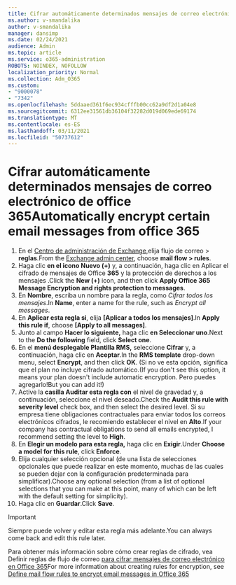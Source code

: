 ```yaml
---
title: Cifrar automáticamente determinados mensajes de correo electrónico de office 365
ms.author: v-smandalika
author: v-smandalika
manager: dansimp
ms.date: 02/24/2021
audience: Admin
ms.topic: article
ms.service: o365-administration
ROBOTS: NOINDEX, NOFOLLOW
localization_priority: Normal
ms.collection: Adm_O365
ms.custom:
- "9000078"
- "7342"
ms.openlocfilehash: 5ddaaed361f6ec934cfffb00cc62a9df2d1a04e8
ms.sourcegitcommit: 6312ee31561db36104f32282d019d069ede69174
ms.translationtype: MT
ms.contentlocale: es-ES
ms.lasthandoff: 03/11/2021
ms.locfileid: "50737612"
---
```

# <a name="automatically-encrypt-certain-email-messages-from-office-365"></a><span data-ttu-id="9a572-102">Cifrar automáticamente determinados mensajes de correo electrónico de office 365</span><span class="sxs-lookup"><span data-stu-id="9a572-102">Automatically encrypt certain email messages from office 365</span></span>

1. <span data-ttu-id="9a572-103">En el [Centro de administración de Exchange,](https://outlook.office365.com/ecp/)elija flujo de correo > **reglas**.</span><span class="sxs-lookup"><span data-stu-id="9a572-103">From the [Exchange admin center](https://outlook.office365.com/ecp/), choose **mail flow > rules**.</span></span> 
2. <span data-ttu-id="9a572-104">Haga clic **en el icono Nuevo (+)** y, a continuación, haga clic en Aplicar el cifrado de mensajes de Office **365** y la protección de derechos a los mensajes .</span><span class="sxs-lookup"><span data-stu-id="9a572-104">Click the **New (+)** icon, and then click **Apply Office 365 Message Encryption and rights protection to messages**.</span></span>
3. <span data-ttu-id="9a572-105">En **Nombre**, escriba un nombre para la regla, como *Cifrar todos los mensajes*.</span><span class="sxs-lookup"><span data-stu-id="9a572-105">In **Name**, enter a name for the rule, such as *Encrypt all messages*.</span></span>
4. <span data-ttu-id="9a572-106">En **Aplicar esta regla si**, elija **[Aplicar a todos los mensajes]**.</span><span class="sxs-lookup"><span data-stu-id="9a572-106">In **Apply this rule if**, choose **[Apply to all messages]**.</span></span> 
5. <span data-ttu-id="9a572-107">Junto al campo **Hacer lo siguiente,** haga clic **en Seleccionar uno**.</span><span class="sxs-lookup"><span data-stu-id="9a572-107">Next to the **Do the following** field, click **Select one**.</span></span> 
6. <span data-ttu-id="9a572-108">En el **menú desplegable Plantilla RMS,** seleccione **Cifrar** y, a continuación, haga clic en **Aceptar**.</span><span class="sxs-lookup"><span data-stu-id="9a572-108">In the **RMS template** drop-down menu, select **Encrypt**, and then click **OK**.</span></span> <span data-ttu-id="9a572-109">(Si no ve esta opción, significa que el plan no incluye cifrado automático.</span><span class="sxs-lookup"><span data-stu-id="9a572-109">(If you don't see this option, it means your plan doesn't include automatic encryption.</span></span> <span data-ttu-id="9a572-110">Pero puedes agregarlo!</span><span class="sxs-lookup"><span data-stu-id="9a572-110">But you can add it!)</span></span>
7. <span data-ttu-id="9a572-111">Active la **casilla Auditar esta regla con** el nivel de gravedad y, a continuación, seleccione el nivel deseado.</span><span class="sxs-lookup"><span data-stu-id="9a572-111">Check the **Audit this rule with severity level** check box, and then select the desired level.</span></span> <span data-ttu-id="9a572-112">Si su empresa tiene obligaciones contractuales para enviar todos los correos electrónicos cifrados, le recomiendo establecer el nivel en **Alto**.</span><span class="sxs-lookup"><span data-stu-id="9a572-112">If your company has contractual obligations to send all emails encrypted, I recommend setting the level to **High**.</span></span>
8. <span data-ttu-id="9a572-113">En **Elegir un modelo para esta regla,** haga clic en **Exigir**.</span><span class="sxs-lookup"><span data-stu-id="9a572-113">Under **Choose a model for this rule**, click **Enforce**.</span></span> 
9. <span data-ttu-id="9a572-114">Elija cualquier selección opcional (de una lista de selecciones opcionales que puede realizar en este momento, muchas de las cuales se pueden dejar con la configuración predeterminada para simplificar).</span><span class="sxs-lookup"><span data-stu-id="9a572-114">Choose any optional selection (from a list of optional selections that you can make at this point, many of which can be left with the default setting for simplicity).</span></span>
10. <span data-ttu-id="9a572-115">Haga clic en **Guardar**.</span><span class="sxs-lookup"><span data-stu-id="9a572-115">Click **Save**.</span></span>

> [!IMPORTANT]
> <span data-ttu-id="9a572-116">Siempre puede volver y editar esta regla más adelante.</span><span class="sxs-lookup"><span data-stu-id="9a572-116">You can always come back and edit this rule later.</span></span>

<span data-ttu-id="9a572-117">Para obtener más información sobre cómo crear reglas de cifrado, vea Definir reglas de flujo de correo [para cifrar mensajes de correo electrónico en Office 365](https://docs.microsoft.com/microsoft-365/compliance/define-mail-flow-rules-to-encrypt-email)</span><span class="sxs-lookup"><span data-stu-id="9a572-117">For more information about creating rules for encryption, see [Define mail flow rules to encrypt email messages in Office 365](https://docs.microsoft.com/microsoft-365/compliance/define-mail-flow-rules-to-encrypt-email)</span></span>

